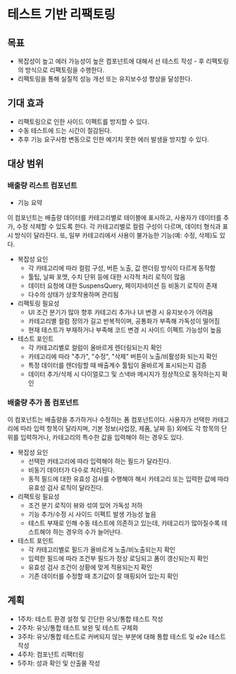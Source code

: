 # 테스트 기반 리팩토링

## 목표

- 복잡성이 높고 에러 가능성이 높은 컴포넌트에 대해서 선 테스트 작성 - 후 리팩토링의 방식으로 리팩토링을 수행한다.
- 리팩토링을 통해 실질적 성능 개선 또는 유지보수성 향상을 달성한다.

## 기대 효과

- 리팩토링으로 인한 사이드 이펙트를 방지할 수 있다.
- 수동 테스트에 드는 시간이 절감된다.
- 추후 기능 요구사항 변동으로 인한 예기치 못한 에러 발생을 방지할 수 있다.

## 대상 범위

### 배출량 리스트 컴포넌트

- 기능 요약

이 컴포넌트는 배출량 데이터를 카테고리별로 테이블에 표시하고, 사용자가 데이터를 추가, 수정 삭제할 수 있도록 한다. 각 카테고리별로 컬럼 구성이 다르며, 데이터 형식과 표시 방식이 달라진다. 또, 일부 카테고리에서 사용이 불가능한 기능(예: 수정, 삭제)도 있다.

- 복잡성 요인
    - 각 카테고리에 따라 컬럼 구성, 버튼 노출, 값 렌더링 방식이 다르게 동작함
    - 툴팁, 날짜 포맷, 수치 단위 등에 대한 시각적 처리 로직이 많음
    - 데이터 요청에 대한 SuspensQuery, 페이지네이션 등 비동기 로직이 존재
    - 다수의 상태가 상호작용하며 관리됨
- 리팩토링 필요성
    - UI 조건 분기가 많아 향후 카테고리 추가나 UI 변경 시 유지보수가 어려움
    - 카테고리별 컬럼 정의가 길고 반복적이며, 공통화가 부족해 가독성이 떨어짐
    - 현재 테스트가 부재하거나 부족해 코드 변경 시 사이드 이펙트 가능성이 높음
- 테스트 포인트
    - 각 카테고리별로 컬럼이 올바르게 렌더링되는지 확인
    - 카테고리에 따라 "추가", "수정", "삭제" 버튼이 노출/비활성화 되는지 확인
    - 특정 데이터를 렌더링할 때 배출계수 툴팁이 올바르게 표시되는지 검증
    - 데이터 추가/삭제 시 다이얼로그 및 스낵바 메시지가 정상적으로 동작하는지 확인

### 배출량 추가 폼 컴포넌트

이 컴포넌트는 배출량을 추가하거나 수정하는 폼 컴포넌트이다. 사용자가 선택한 카테고리에 따라 입력 항목이 달라지며, 기본 정보(사업장, 제품, 날짜 등) 외에도 각 항목의 단위를 입력하거나, 카테고리의 특수한 값을 입력해야 하는 경우도 있다.

- 복잡성 요인
    - 선택한 카테고리에 따라 입력해야 하는 필드가 달라진다.
    - 비동기 데이터가 다수로 처리된다.
    - 동적 필드에 대한 유효성 검사를 수행해야 해서 카테고리 또는 입력한 값에 따라 유효성 검사 로직이 달라진다.
- 리팩토링 필요성
    - 조건 분기 로직이 뷰와 섞여 있어 가독성 저하
    - 기능 추가/수정 시 사이드 이펙트 발생 가능성 높음
    - 테스트 부재로 인해 수동 테스트에 의존하고 있는데, 카테고리가 많아질수록 테스트해야 하는 경우의 수가 늘어난다.
- 테스트 포인트
    - 각 카테고리별로 필드가 올바르게 노출/비노출되는지 확인
    - 입력한 필드에 따라 조건부 필드가 정상 로딩되고 폼이 갱신되는지 확인
    - 유효성 검사 조건이 상황에 맞게 적용되는지 확인
    - 기존 데이터를 수정할 때 초기값이 잘 매핑되어 있는지 확인

## 계획

- 1주차: 테스트 환경 설정 및 간단한 유닛/통합 테스트 작성
- 2주차: 유닛/통합 테스트 보완 및 테스트 구체화
- 3주차: 유닛/통합 테스트로 커버되지 않는 부분에 대해 통합 테스트 및 e2e 테스트 작성
- 4주차: 컴포넌트 리팩터링
- 5주차: 성과 확인 및 산출물 작성
